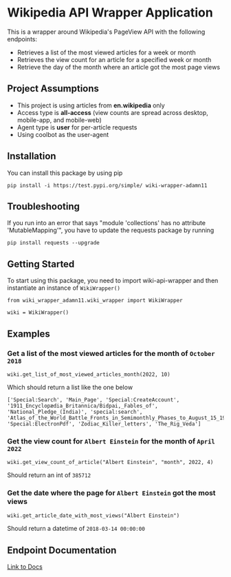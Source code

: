 # Wikipedia API Wrapper Application
This is a wrapper around Wikipedia's PageView API with the following endpoints:
- Retrieves a list of the most viewed articles for a week or month
- Retrieves the view count for an article for a specified week or month
- Retrieve the day of the month where an article got the most page views

## Project Assumptions
- This project is using articles from **en.wikipedia** only
- Access type is **all-access** (view counts are spread across desktop, mobile-app, and mobile-web)
- Agent type is **user** for per-article requests
- Using coolbot as the user-agent

## Installation
You can install this package by using pip

`pip install -i https://test.pypi.org/simple/ wiki-wrapper-adamn11`

## Troubleshooting
If you run into an error that says "module 'collections' has no attribute 'MutableMapping'", you have to update the requests package by running
```
pip install requests --upgrade
```

## Getting Started
To start using this package, you need to import wiki-api-wrapper and then instantiate an instance of `WikiWrapper()`
```
from wiki_wrapper_adamn11.wiki_wrapper import WikiWrapper

wiki = WikiWrapper()
```

## Examples

### Get a list of the most viewed articles for the month of `October 2018`
```
wiki.get_list_of_most_viewed_articles_month(2022, 10)
```
Which should return a list like the one below
```
['Special:Search', 'Main_Page', 'Special:CreateAccount', '1911_Encyclopædia_Britannica/Bidpai,_Fables_of', 'National_Pledge_(India)', 'special:search', 'Atlas_of_the_World_Battle_Fronts_in_Semimonthly_Phases_to_August_15_1945', 'Special:ElectronPdf', 'Zodiac_Killer_letters', 'The_Rig_Veda']
```

### Get the view count for `Albert Einstein` for the month of `April 2022`
```
wiki.get_view_count_of_article("Albert Einstein", "month", 2022, 4)
```
Should return an int of `385712`

### Get the date where the page for `Albert Einstein` got the most views
```
wiki.get_article_date_with_most_views("Albert Einstein")
```

Should return a datetime of `2018-03-14 00:00:00`

## Endpoint Documentation
[Link to Docs](https://github.com/adamn11/wikipedia-api-wrapper/blob/main/docs/endpoints.md)


